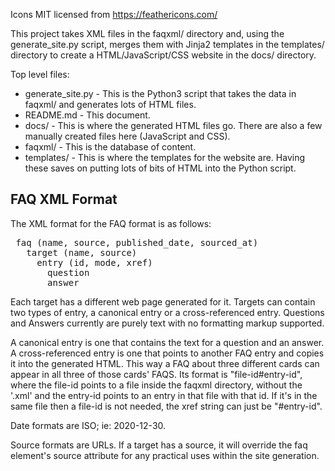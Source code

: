 Icons MIT licensed from https://feathericons.com/

This project takes XML files in the faqxml/ directory and, using the generate_site.py script, merges them with Jinja2 templates in the templates/ directory to create a HTML/JavaScript/CSS website in the docs/ directory. 

Top level files:

* generate_site.py - This is the Python3 script that takes the data in faqxml/ and generates lots of HTML files.
* README.md - This document.
* docs/ - This is where the generated HTML files go. There are also a few manually created files here (JavaScript and CSS).
* faqxml/ - This is the database of content. 
* templates/ - This is where the templates for the website are. Having these saves on putting lots of bits of HTML into the Python script. 

## FAQ XML Format

The XML format for the FAQ format is as follows:

<pre>
 faq (name, source, published_date, sourced_at)
   target (name, source)
     entry (id, mode, xref)
       question
       answer
</pre>

Each target has a different web page generated for it. Targets can contain two types of entry, a canonical entry or a cross-referenced entry. Questions and Answers currently are purely text with no formatting markup supported.

A canonical entry is one that contains the text for a question and an answer. A cross-referenced entry is one that points to another FAQ entry and copies it into the generated HTML. This way a FAQ about three different cards can appear in all three of those cards' FAQS. Its format is "file-id#entry-id", where the file-id points to a file inside the faqxml directory, without the '.xml' and the entry-id points to an entry in that file with that id. If it's in the same file then a file-id is not needed, the xref string can just be "#entry-id". 

Date formats are ISO; ie: 2020-12-30.

Source formats are URLs. If a target has a source, it will override the faq element's source attribute for any practical uses within the site generation. 
